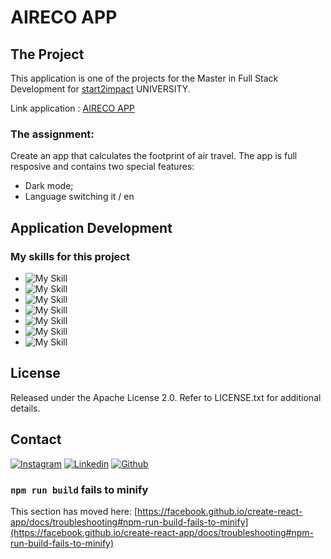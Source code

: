 # AIRECO APP

## The Project

This application is one of the projects for the Master in Full Stack Development for [start2impact](https://www.start2impact.it/) UNIVERSITY.

Link application : <a href="https://aireco.netlify.app/" target="_blank">AIRECO APP</a>

### The assignment:

Create an app that calculates the footprint of air travel.
The app is full resposive and contains two special features: 
- Dark mode;
- Language switching it / en

## Application Development

### My skills for this project

- ![My Skill](https://skillicons.dev/icons?i=html)
- ![My Skill](https://skillicons.dev/icons?i=css)
- ![My Skill](https://skillicons.dev/icons?i=js)
- ![My Skill](https://skillicons.dev/icons?i=tailwind)
- ![My Skill](https://skillicons.dev/icons?i=react)
- ![My Skill](https://skillicons.dev/icons?i=nodejs)
- ![My Skill](https://skillicons.dev/icons?i=git)

## License

Released under the Apache License 2.0. Refer to LICENSE.txt for additional details.

## Contact

[![Instagram](https://skillicons.dev/icons?i=instagram)](https://www.instagram.com/lorycastelletti/)
[![Linkedin](https://skillicons.dev/icons?i=linkedin)](https://www.linkedin.com/in/lorenzo-castelletti-532b9b191/)
[![Github](https://skillicons.dev/icons?i=github)](https://github.com/Lorycaste98)





### `npm run build` fails to minify

This section has moved here: [https://facebook.github.io/create-react-app/docs/troubleshooting#npm-run-build-fails-to-minify](https://facebook.github.io/create-react-app/docs/troubleshooting#npm-run-build-fails-to-minify)
